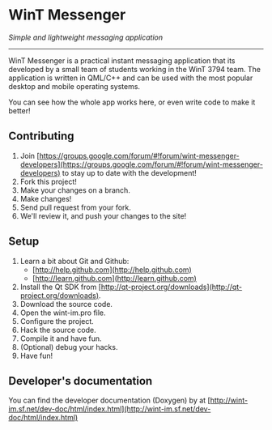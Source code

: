 # WinT Messenger

*Simple and lightweight messaging application*

---

WinT Messenger is a practical instant messaging application that its developed by a small team of students working in the WinT 3794 team. The application is written in QML/C++ and can be used with the most popular desktop and mobile operating systems.

You can see how the whole app works here, or even write code to make it better!

## Contributing

1. Join [https://groups.google.com/forum/#!forum/wint-messenger-developers](https://groups.google.com/forum/#!forum/wint-messenger-developers) to stay up to date with the development!
2. Fork this project!
3. Make your changes on a branch.
4. Make changes!
5. Send pull request from your fork.
6. We'll review it, and push your changes to the site!

## Setup

1. Learn a bit about Git and Github:
	* [http://help.github.com](http://help.github.com)
	* [http://learn.github.com](http://learn.github.com)
2. Install the Qt SDK from [http://qt-project.org/downloads](http://qt-project.org/downloads).
3. Download the source code.
4. Open the wint-im.pro file.
5. Configure the project.
6. Hack the source code.
7. Compile it and have fun.
8. (Optional) debug your hacks.
9. Have fun!

## Developer's documentation

You can find the developer documentation (Doxygen) by at [http://wint-im.sf.net/dev-doc/html/index.html](http://wint-im.sf.net/dev-doc/html/index.html)
